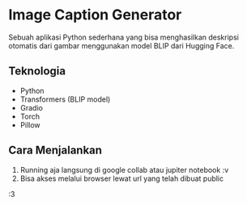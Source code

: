 # Image Caption Generator

Sebuah aplikasi Python sederhana yang bisa menghasilkan deskripsi otomatis dari gambar menggunakan model BLIP dari Hugging Face.

## Teknologia
- Python
- Transformers (BLIP model)
- Gradio
- Torch
- Pillow

## Cara Menjalankan

1. Running aja langsung di google collab atau jupiter notebook :v
2. Bisa akses melalui browser lewat url yang telah dibuat public 

:3
